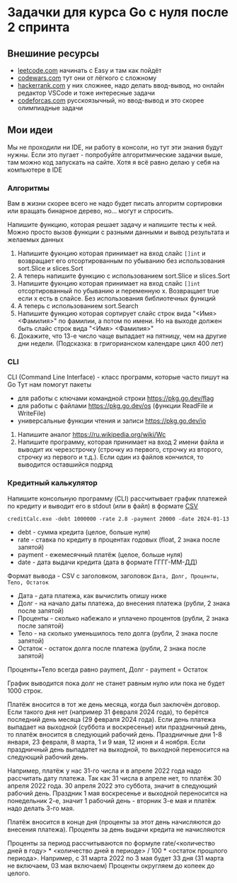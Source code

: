 # Задачки для курса Go с нуля после 2 спринта

## Внешиние ресурсы
- [leetcode.com](https://leetcode.com/studyplan/top-interview-150/) начинать с Easy и там как пойдёт
- [codewars.com](https://www.codewars.com/kata/search/go?q=&beta=false&order_by=rank_id%20asc) тут они от лёгкого с сложному
- [hackerrank.com](https://www.hackerrank.com/contests/projecteuler/challenges) у них сложнее, надо делать ввод-вывод, но онлайн редактор VSCode и тоже интересные задачи
- [codeforcas.com](https://codeforces.com/problemset?order=BY_RATING_ASC) русскоязычный, но ввод-вывод и это скорее олимпиадные задачи

## Мои идеи
Мы не проходили ни IDE, ни работу в консоли, но тут эти знания будут нужны. Если это пугает - попробуйте алгоритмические задачки выше, там можно код запускать на сайте. Хотя я всё равно делаю у себя на компьютере в IDE

### Алгоритмы
Вам в жизни скорее всего не надо будет писать алгоритм сортировки или вращать бинарное дерево, но... могут и спросить.

Напишите функцию, которая решает задачу и напишите тесты к ней. Можно просто вызов функции с разными данными и вывод результата и желаемых данных
1. Напишите фукнцию которая принимает на вход слайс `[]int` и возвращает его отсортированным по убыванию без использования sort.Slice и slices.Sort
2. А теперь напишите функцию с использованием sort.Slice и slices.Sort
3. Напишите фукнцию которая принимает на вход слайс `[]int` отсортированный по убыванию и переменную x. Возвращает true если x есть в слайсе. Без использования библиотечных функций
4. А теперь с использованием sort.Search
5. Напишите функцию которая сортирует слайс строк вида "<Имя> <Фамилия>" по фамилии, а потом по имени. Но на выходе должен быть слайс строк вида "<Имя> <Фамилия>"
6. Докажите, что 13-е число чаще выпадает на пятницу, чем на другие дни недели. (Подсказка: в григорианском календаре цикл 400 лет)

### CLI
CLI (Command Line Interface) - класс программ, которые часто пишут на Go
Тут нам помогут пакеты 
- для работы с ключами командной строки https://pkg.go.dev/flag
- для работы с файлами https://pkg.go.dev/os (функции ReadFile и WriteFile)
- универсальные функции чтения и записи https://pkg.go.dev/io

1. Напишите аналог https://ru.wikipedia.org/wiki/Wc
2. Напишите программу, которая принимает на вход 2 имени файла и выводит их черезстрочку (строчку из первого, строчку из второго, строчку из первого и т.д.). Если один из файлов кончился, то выводится оставшийся подряд

### Кредитный калькулятор

Напишите консольную программу (CLI) рассчитывает график платежей по кредиту и выводит его в stdout (или в файл) в формате [CSV](https://ru.wikipedia.org/wiki/CSV)

`creditCalc.exe -debt 1000000 -rate 2.8 -payment 20000 -date 2024-01-13`
* debt - сумма кредита (целое, больше нуля)
* rate - ставка по кредиту в процентах годовых (float, 2 знака после запятой)
* payment - ежемесячный платёж (целое, больше нуля)
* date - дата выдачи кредита (дата в формате ГГГГ-ММ-ДД)

Формат вывода - CSV с заголовком, заголовок `Дата, Долг, Проценты, Тело, Остаток`
* Дата - дата платежа, как вычислить опишу ниже
* Долг - на начало даты платежа, до внесения платежа (рубли, 2 знака после запятой)
* Проценты - сколько набежало и уплачено процентов (рубли, 2 знака после запятой)
* Тело - на сколько уменьшилось тело долга (рубли, 2 знака после запятой)
* Остаток - остаток долга после платежа (рубли, 2 знака после запятой)

Проценты+Тело всегда равно payment, Долг - payment = Остаток

График выводится пока долг не станет равным нулю или пока не будет 1000 строк.

Платёж вносится в тот же день месяца, когда был заключён договор. Если такого дня нет (например 31 февраля 2024 года), то берётся последний день месяца (29 февраля 2024 года).
Если день платежа выпадает на выходной (суббота и воскресенье) или праздничный день, то платёж вносится в следующий рабочий день. Праздничные дни 1-8 января, 23 февраля, 8 марта, 1 и 9 мая, 12 июня и 4 ноября. Если праздничный день выпадатет на выходной, то выходной переносится на следующий рабочий день. 

Например, платёж у нас 31-го числа и в апреле 2022 года надо рассчитать дату платежа. Так как 31 числа в апреле нет, то платёж 30 апреля 2022 года. 30 апреля 2022 это суббота, значит в следующий рабочий день. Праздник 1 мая воскресенье и выходной переносится на понедельник 2-е, значит 1 рабочий день - вторник 3-е мая и платёж надо делать 3-го мая.

Платёж вносится в конце дня (проценты за этот день начисляются до внесения платежа). Проценты за день выдачи кредита не начисляются

Проценты за период рассчитываются по формуле rate/<количество дней в году> * <количество дней в периоде> / 100 * <остаток прошлого периода>. Например, с 31 марта 2022 по 3 мая будет 33 дня (31 марта не включаем, 03 мая включаем)
Проценты округляем до копеек до целого.

